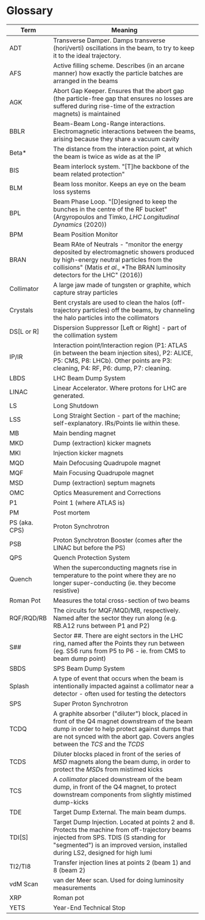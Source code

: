 # Glossary

| Term | Meaning |
|  --- |   ---   |
| ADT | Transverse Damper. Damps transverse (hori/verti) oscillations in the beam, to try to keep it to the ideal trajectory. |
| AFS | Active filling scheme. Describes (in an arcane manner) how exactly the particle batches are arranged in the beams |
| AGK | Abort Gap Keeper. Ensures that the abort gap (the particle-free gap that ensures no losses are suffered during rise-time of the extraction magnets) is maintained |
| BBLR | Beam-Beam Long-Range interactions. Electromagnetic interactions between the beams, arising because they share a vacuum cavity |
| Beta* | The distance from the interaction point, at which the beam is twice as wide as at the IP |
| BIS | Beam interlock system. "[T]he backbone of the beam related protection" |
| BLM | Beam loss monitor. Keeps an eye on the beam loss systems |
| BPL | Beam Phase Loop. "[D]esigned to keep the bunches in the centre of the RF bucket" (Argyropoulos and Timko, *LHC Longitudinal Dynamics* (2020)) |
| BPM | Beam Position Monitor |
| BRAN | Beam RAte of Neutrals - "monitor the energy deposited by electromagnetic showers produced by high-energy neutral particles from the collisions" (Matis *et al.*, *The BRAN luminosity detectors for the LHC" (2016)) |
| Collimator | A large jaw made of tungsten or graphite, which capture stray particles |
| Crystals | Bent crystals are used to clean the halos (off-trajectory particles) off the beams, by channeling the halo particles into the collimators |
| DS[L or R] | Dispersion Suppressor [Left or Right] - part of the collimation system | 
| IP/IR | Interaction point/Interaction region (P1: ATLAS (in between the beam injection sites), P2: ALICE, P5: CMS, P8: LHCb). Other points are P3: cleaning, P4: RF, P6: dump, P7: cleaning. |
| LBDS | LHC Beam Dump System |
| LINAC | Linear Accelerator. Where protons for LHC are generated. |
| LS | Long Shutdown |
| LSS | Long Straight Section - part of the machine; self-explanatory. IRs/Points lie within these. |
| MB | Main bending magnet |
| MKD | Dump (extraction) kicker magnets |
| MKI | Injection kicker magnets |
| MQD | Main Defocusing Quadrupole magnet |
| MQF | Main Focusing Quadrupole magnet | 
| MSD | Dump (extraction) septum magnets |
| OMC | Optics Measurement and Corrections |
| P1 | Point 1 (where ATLAS is) |
| PM | Post mortem |
| PS (aka. CPS) | Proton Synchrotron |
| PSB | Proton Synchrotron Booster (comes after the LINAC but before the PS) | 
| QPS | Quench Protection System |
| Quench | When the superconducting magnets rise in temperature to the point where they are no longer super-conducting (ie. they become resistive) |
| Roman Pot | Measures the total cross-section of two beams |
| RQF/RQD/RB | The circuits for MQF/MQD/MB, respectively. Named after the sector they run along (e.g. RB.A12 runs between P1 and P2) |
| S## | Sector ##. There are eight sectors in the LHC ring, named after the Points they run between (eg. S56 runs from P5 to P6 - ie. from CMS to beam dump point) |
| SBDS | SPS Beam Dump System |
| Splash | A type of event that occurs when the beam is intentionally impacted against a collimator near a detector - often used for testing the detectors |
| SPS | Super Proton Synchrotron |
| TCDQ | A graphite absorber ("diluter") block, placed in front of the Q4 magnet downstream of the beam dump in order to help protect against dumps that are not synced with the abort gap. Covers angles between the *TCS* and the *TCDS* |
| TCDS | Diluter blocks placed in front of the series of *MSD* magnets along the beam dump, in order to protect the *MSD*s from mistimed kicks | 
| TCS | A *collimator* placed downstream of the beam dump, in front of the Q4 magnet, to protect downstream components from slightly mistimed dump-kicks |
| TDE | Target Dump External. The main beam dumps. |
| TDI[S] | Target Dump Injection. Located at points 2 and 8. Protects the machine from off-trajectory beams injected from SPS. TDIS (S standing for "segmented") is an improved version, installed during LS2, designed for high lumi |
| TI2/TI8 | Transfer injection lines at points 2 (beam 1) and 8 (beam 2) |
| vdM Scan | van der Meer scan. Used for doing luminosity measurements |
| XRP | Roman pot |
| YETS | Year-End Technical Stop |